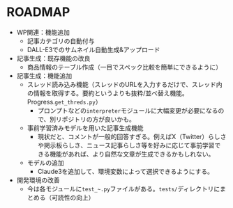 # ROADMAP

- WP関連：機能追加
    - 記事カテゴリの自動付与
    - DALL-E3でのサムネイル自動生成&アップロード
- 記事生成：既存機能の改良
    - 商品情報のテーブル作成（一目でスペック比較を簡単にできるように）
- 記事生成：機能追加
    - スレッド読み込み機能（スレッドのURLを入力するだけで、スレッド内の情報を取得する。要約というよりも抜粋/並べ替え機能。Progress.`get_threds.py`）
        - プロンプトなどの`interpreter`モジュールに大幅変更が必要になるので、別リポジトリの方が良いかも。
    - 事前学習済みモデルを用いた記事生成機能
        - 現状だと、コメントが一般的回答すぎる。例えばX（Twitter）らしさや掲示板らしさ、ニュース記事らしさ等を好みに応じて事前学習できる機能があれば、より自然な文章が生成できるかもしれない。
    - モデルの追加
        - Claude3を追加して、環境変数によって選択できるようにする。
- 開発環境の改善
    - 今は各モジュールに`test_~.py`ファイルがある。`tests/`ディレクトリにまとめる（可読性の向上）